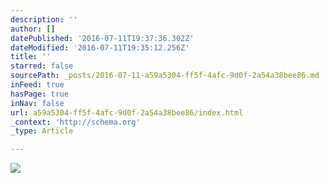 ```yaml
---
description: ''
author: []
datePublished: '2016-07-11T19:37:36.302Z'
dateModified: '2016-07-11T19:35:12.256Z'
title: ''
starred: false
sourcePath: _posts/2016-07-11-a59a5304-ff5f-4afc-9d0f-2a54a38bee86.md
inFeed: true
hasPage: true
inNav: false
url: a59a5304-ff5f-4afc-9d0f-2a54a38bee86/index.html
_context: 'http://schema.org'
_type: Article

---
```

![](https://the-grid-user-content.s3-us-west-2.amazonaws.com/043ba30f-fdc1-49d3-98ce-d39eb7f32f46.jpg)